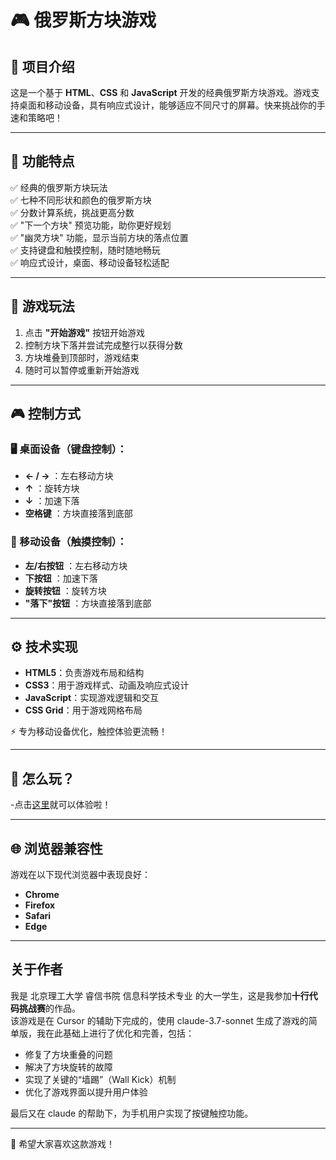 # 🎮 俄罗斯方块游戏

## 📝 项目介绍
这是一个基于 **HTML**、**CSS** 和 **JavaScript** 开发的经典俄罗斯方块游戏。游戏支持桌面和移动设备，具有响应式设计，能够适应不同尺寸的屏幕。快来挑战你的手速和策略吧！

---

## 🌟 功能特点
✅ 经典的俄罗斯方块玩法  
✅ 七种不同形状和颜色的俄罗斯方块  
✅ 分数计算系统，挑战更高分数  
✅ "下一个方块" 预览功能，助你更好规划  
✅ "幽灵方块" 功能，显示当前方块的落点位置  
✅ 支持键盘和触摸控制，随时随地畅玩  
✅ 响应式设计，桌面、移动设备轻松适配

---

## 🎯 游戏玩法
1. 点击 **"开始游戏"** 按钮开始游戏
2. 控制方块下落并尝试完成整行以获得分数
3. 方块堆叠到顶部时，游戏结束
4. 随时可以暂停或重新开始游戏

---

## 🎮 控制方式
### 🖥️ 桌面设备（键盘控制）：
- **← / →** ：左右移动方块  
- **↑** ：旋转方块  
- **↓** ：加速下落  
- **空格键** ：方块直接落到底部

### 📱 移动设备（触摸控制）：
- **左/右按钮** ：左右移动方块  
- **下按钮** ：加速下落  
- **旋转按钮** ：旋转方块  
- **"落下"按钮** ：方块直接落到底部

---

## ⚙️ 技术实现
- **HTML5**：负责游戏布局和结构  
- **CSS3**：用于游戏样式、动画及响应式设计  
- **JavaScript**：实现游戏逻辑和交互  
- **CSS Grid**：用于游戏网格布局  

⚡ 专为移动设备优化，触控体验更流畅！

---

## 🚀 怎么玩？
-点击[这里](https://womderboy.github.io/tetris/)就可以体验啦！

---

## 🌐 浏览器兼容性
游戏在以下现代浏览器中表现良好：
- **Chrome**  
- **Firefox**  
- **Safari**  
- **Edge**

---

## 关于作者

我是 北京理工大学 睿信书院 信息科学技术专业 的大一学生，这是我参加**十行代码挑战赛**的作品。  
该游戏是在 Cursor 的辅助下完成的，使用 claude-3.7-sonnet 生成了游戏的简单版，我在此基础上进行了优化和完善，包括：

- 修复了方块重叠的问题  
- 解决了方块旋转的故障  
- 实现了关键的“墙踢”（Wall Kick）机制
- 优化了游戏界面以提升用户体验  

最后又在 claude 的帮助下，为手机用户实现了按键触控功能。 

---

🎉 希望大家喜欢这款游戏！

